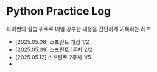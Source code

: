 # Python Practice Log

파이썬의 실습 위주로 매일 공부한 내용을 간단하게 기록하는 레포

- [2025.05.08] 스프린트 개강 1/2
- [2025.05.09] 스프린트 1주차 2/2
- [2025.05.12] 스프린트 2주차 1/5
- 
